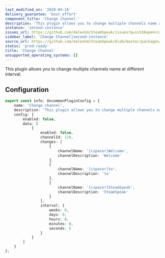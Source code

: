 ```yaml
---
last_modified_on: '2020-04-16'
delivery_guarantee: 'best_effort'
component_title: 'Change channel.'
description: 'This plugin allows you to change multiple channels name at different interval.'
instance: 'second-instance'
issues_url: https://github.com/dalexhd/SteamSpeak/issues?q=is%3Aopen+is%3Aissue
sidebar_label: 'Change Channel|second-instance'
source_url: https://github.com/dalexhd/SteamSpeak/blob/master/packages/server/src/core/TeamSpeak/plugins/second-instance/change_channel.ts
status: 'prod-ready'
title: 'Change Channel'
unsupported_operating_systems: []
---
```


This plugin allows you to change multiple channels name at different interval.

## Configuration

```typescript
export const info: UncommonPluginConfig = {
	name: 'Change channel',
	description: 'This plugin allows you to change multiple channels name at different interval.',
	config: {
		enabled: false,
		data: [
			{
				enabled: false,
				channelId: 118,
				changes: [
					{
						channelName: '[cspacer]Welcome',
						channelDescription: 'Welcome'
					},
					{
						channelName: '[cspacer]to',
						channelDescription: 'to'
					},
					{
						channelName: '[cspacer]SteamSpeak',
						channelDescription: 'SteamSpeak'
					}
				],
				interval: {
					weeks: 0,
					days: 0,
					hours: 0,
					minutes: 0,
					seconds: 5
				}
			}
		]
	}
};

```
